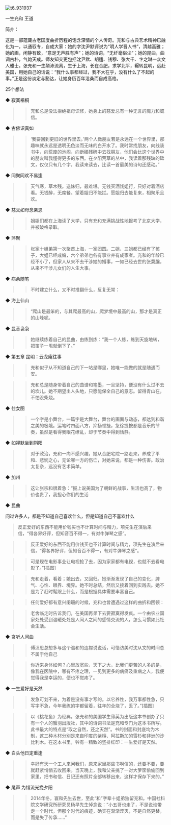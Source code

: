 ![t6_931937](https://user-images.githubusercontent.com/17806205/203719917-e8412dd1-a15f-4199-916c-3c2bdb811bed.jpg)

一生充和
王道

简介：

这是一部蕴藏古老国度曲折历程的饱含深情的个人传奇。充和与古典艺术精神已融化为一，以通驭专，自成大家：她的字沈尹默评说为“明人学晋人书”，清越高雅；她的画，闲静有致，“意足无声胜有声”；她的诗词，“无纤毫俗尘”；她的昆曲，曲调古朴，气韵天成。师友知交更包括沈尹默、胡适、钱穆、张大千、卞之琳一众文人雅士。张充和一生颠沛流离，生于上海，长在合肥，求学北平，辗转昆明，远赴美国，用她自己的话说：“我什么事都经过，我不大在乎，没有什么了不起的事。”正是这份淡定与豁达，让她身历百年沧桑而自成高格。

25个想法

◆ 寂寞梧桐

>> 充和总是没法拒绝祖母识修，她身上的慈爱总有一种无言的魔力和威信。

◆ 古佛识真如

>> ‘我要回到更旧的世界里去。’两个人做朋友若是永远在一个世界里，那趣味就永远是透明无色淡而无味的白开水了。我时常找朋友，向线装书中，向荒废的池阁，向断碣残碑中去找朋友，他们会比这个世界中的朋友叫我懂得更多的东西。在夕阳荒草的丛中，我读着那残缺的碑文，仅仅只有几个字，我读来读去，比读一首最美的诗句还感动。”

◆ 同聚同欢不易逢

>> 天气寒，草木残。送妹归，最难堪。无钱买酒饯姐行，只好对着酒店看。无钱醉，无席餐。望着姐归不能拦。愿姐归去能复来，相聚乐且欢。

◆ 慈父如母念亲恩

>> 姐姐们都在上海读了大学，只有充和充满挑战性地报考了北京大学，并被破格录取。

◆ 萍聚

>> 张家十姐弟第一次聚首上海，一家团圆。二姐、三姐都已经有了孩子，大姐已经成婚，六个弟弟也各有事业并有成家者。充和的年龄已经不小了，但家人从来不去干涉她的婚事，一如已经去世的张冀牖，从来不干涉儿女们的人生大事。

◆ 病余随笔

>> 不时建立什么，又不时推翻什么，反复无常： 

◆ 海上仙山

>> “爬山是最笨的，与其爬最高的山，爬梦境中最高的山，那才是真正的山峰呢。

◆ 昆音袅袅

>> 她继续练着自己的昆曲，由练到炼：“我一个人练，练到天旋地转，把笛子一甩就倒下了。”

◆ 第五章 昆明：云龙庵往事

>> 充和似乎从不知道自己的下一站是哪里，她唯一能做的就是随遇而安。

>> 充和总是随身带着自己的曲谱和笔墨，一旦坚持，便没有什么过不去的坎儿。她不期望出人头地，只愿能保全自己的意志。留得青山在，不怕没柴烧。

◆ 仕女图

>> 一个字是小舞台，一篇字是大舞台，舞台的画面与动态，都达到和谐之美的极境。运笔时四面八方，抑扬顿挫，急徐提按都是音乐的节奏，虽然是看得我眼花缭乱，却于节奏中得到恬静。

◆ 如禅默坐到斜阳

>> 对于政治，充和一向不感兴趣，她从合肥宅院一路走来，养成了平和、悲悯之心，无论哪一方的伤亡，对她来说，都是一种伤害。政治太复杂，远没有艺术简单。

◆ 加州

>> 这让张宗和很着急：“报上说美国为了朝鲜的战事，生活也高了，物价也贵了，我担心你们的生活

◆ 昆曲

问过许多人，都是不知道自己喜欢什么，但是知道自己不喜欢什么
>反正爱好的东西不能用价钱买也不计算时间与精力，项先生在演后来信，“得各界好评，但知音百不得一，有对牛弹琴之感”。

>> 反正爱好的东西不能用价钱买也不计算时间与精力，项先生在演后来信，“得各界好评，但知音百不得一，有对牛弹琴之感”。

>> 可是现在电影事业让电视抢了去，因为家家都有电视，也就不去看电影了。”[插图]

>> 充和走着，看着；她出去，又回归。她渐渐发现了自己的变化，脾气、心性、眼界、境界。她不时总结，然后又接着回到实践去。她不是为了赶时髦跟上什么，而是根据具体需要丰富自己。

>> 任何爱好都有意兴阑珊的时候，充和也曾遭遇过这样的曲折和困顿：

>> 老舍临走时告诉我们，在美国再呆下去要寂寞得发疯。一个由农业国家处处受到温暖处处是人同人之间的感情交流的人，怎么习惯如此社会生活。

◆ 贪听人间曲

>> 傅汉思总想多与这个温和的连襟说说话，可惜访美时沈从文的时间总不属于他自己

>> 你近来身体如何？心里放宽些，天下之大，比我们更苦的人多的是，像我在医院中，哪有不疼之理，一见到更多的病痛及重病之人，我便觉得我是幸运的，便也不觉疼了。

◆ 一生爱好是天然

>> 发急可划不来，为着是没有事才写的。以它养性，我万事都性急，只写字不急，今年我练的字都留着，往年的全烧了，丢了。”[插图]

>> 以《桃花鱼》为经典。张充和的美国学生薄英为出版这本书创办了只有一个人的蟹羽出版社，其中的诗词书法是充和专门为这本书所写。此书最大的特点是“取之自然，还之天然”。书的封面和封底均为木制，这三种木材分别是来自印度的紫檀、阿拉斯加的雪杉和非洲的沙比利木。在这本书里，钤有一精致的竖排红印：一生爱好是天然。

◆ 白头他日定重逢

>> 幸好有天一个工人来问我们，原来家里那些书啊信的，还要不要，要就赶紧悄悄去收回来。当天晚上，我和父亲挑了一对大箩筐偷偷回到家里，把书和信、日记还有照片全部转移出来，这样才保存下来的。”

◆ 尾声 为惜流光挽夕阳

>> 2014年冬，寰和先生去世，至此“和”字辈十姐弟独留充和。中国社科院文学研究所研究员杨早先生悼念说：“小五哥也走了，不是说谁带走一个时代，但那个时代的痕迹，确实在渐渐湮灭，不是自然更替，而是失了传承……”